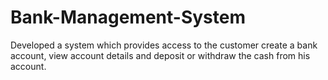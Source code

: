 # Bank-Management-System

Developed a system which provides access to the customer create a bank account, view account details and deposit or withdraw the cash from his account.
